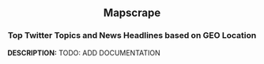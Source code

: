 <h2 align='center'>Mapscrape</h2>
<h3 align='center'>Top Twitter Topics and News Headlines based on GEO Location</h3>
<p>
<b>DESCRIPTION:</b>
TODO: ADD DOCUMENTATION 
</p>